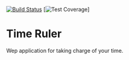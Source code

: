 [![Build Status](https://travis-ci.com/Iprogrammerr/Time-Ruler.svg?branch=master)](https://travis-ci.com/Iprogrammerr/Time-Ruler)
[![Test Coverage](https://img.shields.io/codecov/c/github/iprogrammerr/time-ruler/master.svg)]
# Time Ruler
Wep application for taking charge of your time.